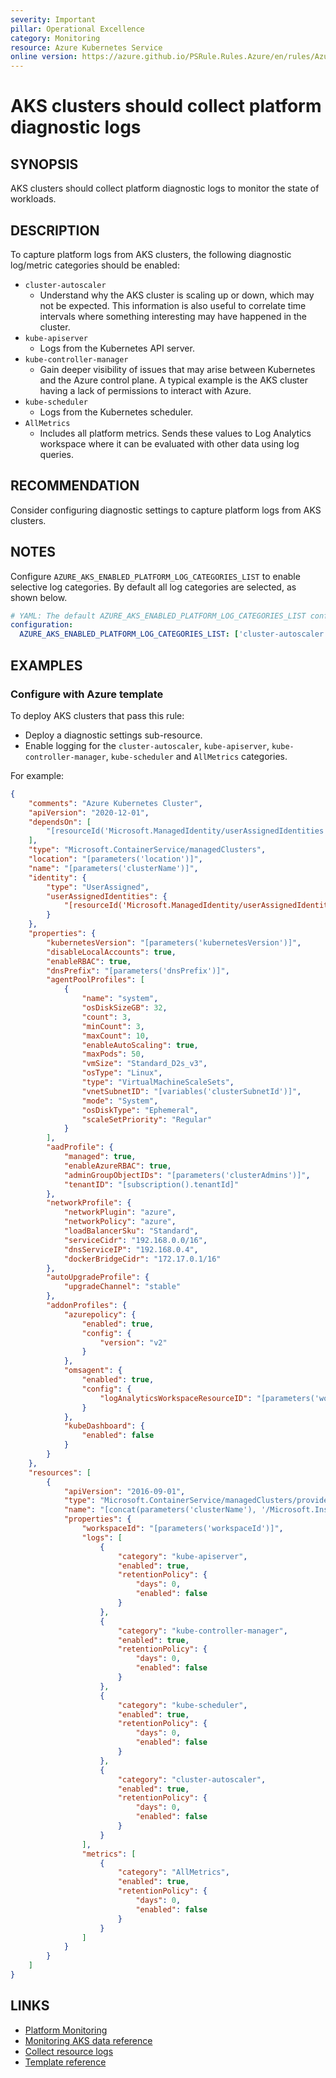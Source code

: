 ```yaml
---
severity: Important
pillar: Operational Excellence
category: Monitoring
resource: Azure Kubernetes Service
online version: https://azure.github.io/PSRule.Rules.Azure/en/rules/Azure.AKS.PlatformLogs/
---
```


# AKS clusters should collect platform diagnostic logs

## SYNOPSIS

AKS clusters should collect platform diagnostic logs to monitor the state of workloads.

## DESCRIPTION

To capture platform logs from AKS clusters, the following diagnostic log/metric categories should be enabled:

- `cluster-autoscaler`
  - Understand why the AKS cluster is scaling up or down, which may not be expected. This information is also useful to correlate time intervals where something interesting may have happened in the cluster.
- `kube-apiserver`
  - Logs from the Kubernetes API server.
- `kube-controller-manager`
  - Gain deeper visibility of issues that may arise between Kubernetes and the Azure control plane. A typical example is the AKS cluster having a lack of permissions to interact with Azure.
- `kube-scheduler`
  - Logs from the Kubernetes scheduler.
- `AllMetrics`
  - Includes all platform metrics. Sends these values to Log Analytics workspace where it can be evaluated with other data using log queries.

## RECOMMENDATION

Consider configuring diagnostic settings to capture platform logs from AKS clusters.

## NOTES

Configure `AZURE_AKS_ENABLED_PLATFORM_LOG_CATEGORIES_LIST` to enable selective log categories. By default all log categories are selected, as shown below.

```yaml
# YAML: The default AZURE_AKS_ENABLED_PLATFORM_LOG_CATEGORIES_LIST configuration option
configuration:
  AZURE_AKS_ENABLED_PLATFORM_LOG_CATEGORIES_LIST: ['cluster-autoscaler', 'kube-apiserver', 'kube-controller-manager', 'kube-scheduler', 'AllMetrics']
```

## EXAMPLES

### Configure with Azure template

To deploy AKS clusters that pass this rule:

- Deploy a diagnostic settings sub-resource.
- Enable logging for the `cluster-autoscaler`, `kube-apiserver`, `kube-controller-manager`, `kube-scheduler` and `AllMetrics` categories.

For example:

```json
{
    "comments": "Azure Kubernetes Cluster",
    "apiVersion": "2020-12-01",
    "dependsOn": [
        "[resourceId('Microsoft.ManagedIdentity/userAssignedIdentities', parameters('identityName'))]"
    ],
    "type": "Microsoft.ContainerService/managedClusters",
    "location": "[parameters('location')]",
    "name": "[parameters('clusterName')]",
    "identity": {
        "type": "UserAssigned",
        "userAssignedIdentities": {
            "[resourceId('Microsoft.ManagedIdentity/userAssignedIdentities', parameters('identityName'))]": {}
        }
    },
    "properties": {
        "kubernetesVersion": "[parameters('kubernetesVersion')]",
        "disableLocalAccounts": true,
        "enableRBAC": true,
        "dnsPrefix": "[parameters('dnsPrefix')]",
        "agentPoolProfiles": [
            {
                "name": "system",
                "osDiskSizeGB": 32,
                "count": 3,
                "minCount": 3,
                "maxCount": 10,
                "enableAutoScaling": true,
                "maxPods": 50,
                "vmSize": "Standard_D2s_v3",
                "osType": "Linux",
                "type": "VirtualMachineScaleSets",
                "vnetSubnetID": "[variables('clusterSubnetId')]",
                "mode": "System",
                "osDiskType": "Ephemeral",
                "scaleSetPriority": "Regular"
            }
        ],
        "aadProfile": {
            "managed": true,
            "enableAzureRBAC": true,
            "adminGroupObjectIDs": "[parameters('clusterAdmins')]",
            "tenantID": "[subscription().tenantId]"
        },
        "networkProfile": {
            "networkPlugin": "azure",
            "networkPolicy": "azure",
            "loadBalancerSku": "Standard",
            "serviceCidr": "192.168.0.0/16",
            "dnsServiceIP": "192.168.0.4",
            "dockerBridgeCidr": "172.17.0.1/16"
        },
        "autoUpgradeProfile": {
            "upgradeChannel": "stable"
        },
        "addonProfiles": {
            "azurepolicy": {
                "enabled": true,
                "config": {
                    "version": "v2"
                }
            },
            "omsagent": {
                "enabled": true,
                "config": {
                    "logAnalyticsWorkspaceResourceID": "[parameters('workspaceId')]"
                }
            },
            "kubeDashboard": {
                "enabled": false
            }
        }
    },
    "resources": [
        {
            "apiVersion": "2016-09-01",
            "type": "Microsoft.ContainerService/managedClusters/providers/diagnosticSettings",
            "name": "[concat(parameters('clusterName'), '/Microsoft.Insights/service')]",
            "properties": {
                "workspaceId": "[parameters('workspaceId')]",
                "logs": [
                    {
                        "category": "kube-apiserver",
                        "enabled": true,
                        "retentionPolicy": {
                            "days": 0,
                            "enabled": false
                        }
                    },
                    {
                        "category": "kube-controller-manager",
                        "enabled": true,
                        "retentionPolicy": {
                            "days": 0,
                            "enabled": false
                        }
                    },
                    {
                        "category": "kube-scheduler",
                        "enabled": true,
                        "retentionPolicy": {
                            "days": 0,
                            "enabled": false
                        }
                    },
                    {
                        "category": "cluster-autoscaler",
                        "enabled": true,
                        "retentionPolicy": {
                            "days": 0,
                            "enabled": false
                        }
                    }
                ],
                "metrics": [
                    {
                        "category": "AllMetrics",
                        "enabled": true,
                        "retentionPolicy": {
                            "days": 0,
                            "enabled": false
                        }
                    }
                ]
            }
        }
    ]
}
```

## LINKS

- [Platform Monitoring](https://learn.microsoft.com/azure/architecture/framework/devops/monitoring#platform-monitoring)
- [Monitoring AKS data reference](https://learn.microsoft.com/azure/aks/monitor-aks-reference)
- [Collect resource logs](https://learn.microsoft.com/azure/aks/monitor-aks#collect-resource-logs)
- [Template reference](https://learn.microsoft.com/azure/templates/microsoft.insights/diagnosticsettings?tabs=json)
